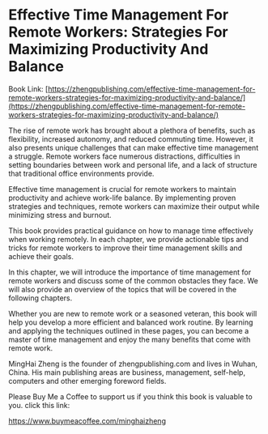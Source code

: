 # Effective Time Management For Remote Workers: Strategies For Maximizing Productivity And Balance

Book Link: [https://zhengpublishing.com/effective-time-management-for-remote-workers-strategies-for-maximizing-productivity-and-balance/](https://zhengpublishing.com/effective-time-management-for-remote-workers-strategies-for-maximizing-productivity-and-balance/)

The rise of remote work has brought about a plethora of benefits, such as flexibility, increased autonomy, and reduced commuting time. However, it also presents unique challenges that can make effective time management a struggle. Remote workers face numerous distractions, difficulties in setting boundaries between work and personal life, and a lack of structure that traditional office environments provide.

Effective time management is crucial for remote workers to maintain productivity and achieve work-life balance. By implementing proven strategies and techniques, remote workers can maximize their output while minimizing stress and burnout.

This book provides practical guidance on how to manage time effectively when working remotely. In each chapter, we provide actionable tips and tricks for remote workers to improve their time management skills and achieve their goals.

In this chapter, we will introduce the importance of time management for remote workers and discuss some of the common obstacles they face. We will also provide an overview of the topics that will be covered in the following chapters.

Whether you are new to remote work or a seasoned veteran, this book will help you develop a more efficient and balanced work routine. By learning and applying the techniques outlined in these pages, you can become a master of time management and enjoy the many benefits that come with remote work.

MingHai Zheng is the founder of zhengpublishing.com and lives in Wuhan, China. His main publishing areas are business, management, self-help, computers and other emerging foreword fields.

Please Buy Me a Coffee to support us if you think this book is valuable to you. click this link:

https://www.buymeacoffee.com/minghaizheng

